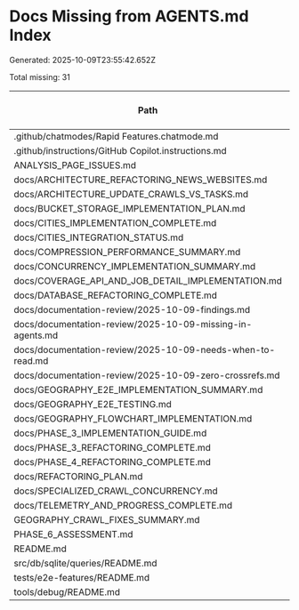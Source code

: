 # Docs Missing from AGENTS.md Index

Generated: 2025-10-09T23:55:42.652Z

Total missing: 31

| Path | Lines | Category | When to Read | Timely |
| --- | ---: | --- | --- | --- |
| .github/chatmodes/Rapid Features.chatmode.md | 531 | feature | No | Yes |
| .github/instructions/GitHub Copilot.instructions.md | 27 | feature | No | Yes |
| ANALYSIS_PAGE_ISSUES.md | 203 | investigation | No | Yes |
| docs/ARCHITECTURE_REFACTORING_NEWS_WEBSITES.md | 447 | architecture | No | Yes |
| docs/ARCHITECTURE_UPDATE_CRAWLS_VS_TASKS.md | 297 | architecture | No | Yes |
| docs/BUCKET_STORAGE_IMPLEMENTATION_PLAN.md | 610 | planning | Yes | Yes |
| docs/CITIES_IMPLEMENTATION_COMPLETE.md | 211 | planning | No | Yes |
| docs/CITIES_INTEGRATION_STATUS.md | 207 | feature | No | Yes |
| docs/COMPRESSION_PERFORMANCE_SUMMARY.md | 299 | feature | No | Yes |
| docs/CONCURRENCY_IMPLEMENTATION_SUMMARY.md | 198 | planning | No | Yes |
| docs/COVERAGE_API_AND_JOB_DETAIL_IMPLEMENTATION.md | 281 | planning | No | Yes |
| docs/DATABASE_REFACTORING_COMPLETE.md | 333 | feature | No | Yes |
| docs/documentation-review/2025-10-09-findings.md | 66 | feature | Yes | Yes |
| docs/documentation-review/2025-10-09-missing-in-agents.md | 39 | feature | Yes | Yes |
| docs/documentation-review/2025-10-09-needs-when-to-read.md | 64 | feature | Yes | Yes |
| docs/documentation-review/2025-10-09-zero-crossrefs.md | 8 | feature | Yes | Yes |
| docs/GEOGRAPHY_E2E_IMPLEMENTATION_SUMMARY.md | 358 | planning | No | Yes |
| docs/GEOGRAPHY_E2E_TESTING.md | 382 | feature | No | Yes |
| docs/GEOGRAPHY_FLOWCHART_IMPLEMENTATION.md | 456 | planning | No | Yes |
| docs/PHASE_3_IMPLEMENTATION_GUIDE.md | 343 | planning | No | Yes |
| docs/PHASE_3_REFACTORING_COMPLETE.md | 532 | planning | No | Yes |
| docs/PHASE_4_REFACTORING_COMPLETE.md | 392 | planning | No | Yes |
| docs/REFACTORING_PLAN.md | 603 | planning | No | Yes |
| docs/SPECIALIZED_CRAWL_CONCURRENCY.md | 172 | feature | No | Yes |
| docs/TELEMETRY_AND_PROGRESS_COMPLETE.md | 284 | feature | No | Yes |
| GEOGRAPHY_CRAWL_FIXES_SUMMARY.md | 189 | feature | No | Yes |
| PHASE_6_ASSESSMENT.md | 216 | planning | No | Yes |
| README.md | 470 | reference | No | Yes |
| src/db/sqlite/queries/README.md | 11 | reference | No | Yes |
| tests/e2e-features/README.md | 256 | reference | No | Yes |
| tools/debug/README.md | 46 | reference | No | Yes |